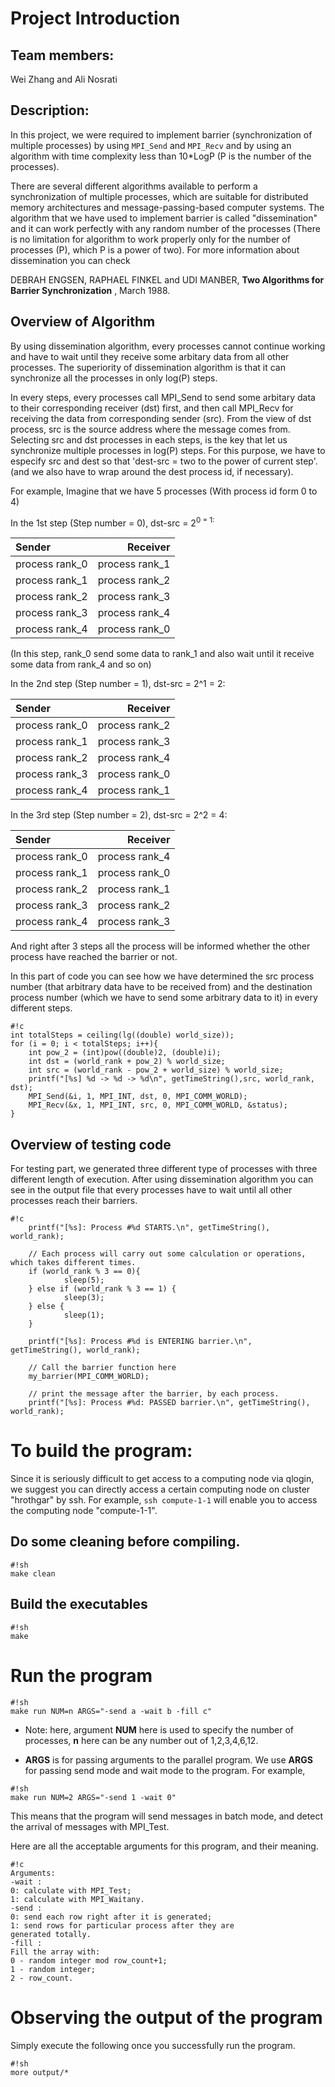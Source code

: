 # Project Introduction

## Team members: 

Wei Zhang and Ali Nosrati

## Description: 

In this project, we were required to implement barrier (synchronization
of multiple processes) by using `MPI_Send` and `MPI_Recv` and by using an
algorithm with time complexity less than 10*LogP (P is the number of the
processes).

There are several different algorithms available to perform a synchronization
of multiple processes, which are suitable for distributed memory architectures 
and message-passing-based computer systems. The algorithm that we
have used to implement barrier is called "dissemination" and it can work perfectly 
with any random number of the processes (There is no limitation for algorithm to 
work properly only for the number of processes (P), which P is a power of two). 
For more information about dissemination you can check 

DEBRAH ENGSEN, RAPHAEL FINKEL and UDI MANBER, __Two Algorithms for Barrier Synchronization__ , March 1988.

## Overview of Algorithm 
By using dissemination algorithm, every processes cannot continue working and 
have to wait until they receive some arbitary data from all other processes.
The superiority of dissemination algorithm is that it can synchronize all 
the processes in only log(P) steps.

In every steps, every processes call MPI_Send to send some arbitary data to their
corresponding receiver (dst) first, and then call MPI_Recv for receiving the data 
from corresponding sender (src). From the view of dst process, src is the source 
address where the message comes from.
Selecting src and dst processes in each steps, is the key that let us synchronize 
multiple processes in log(P) steps. For this purpose, we have to especify src and dest
so that 'dest-src = two to the power of current step'. (and we also have to wrap around the
dest process id, if necessary).


For example, Imagine that we have 5 processes (With process id form 0 to 4)

In the 1st step (Step number = 0), dst-src = 2<sup>0 = 1:

|Sender         |   Receiver    |
|:--------------|--------------:|
|process rank_0 | process rank_1| 
|process rank_1 | process rank_2|
|process rank_2 | process rank_3|
|process rank_3 | process rank_4|
|process rank_4 | process rank_0|

(In this step, rank_0 send some data to rank_1 and also wait until it receive
some data from rank_4 and so on)


In the 2nd step (Step number = 1), dst-src =  2^1 = 2:

|Sender         |   Receiver    |
|:--------------|--------------:|
|process rank_0 | process rank_2| 
|process rank_1 | process rank_3|
|process rank_2 | process rank_4|
|process rank_3 | process rank_0|
|process rank_4 | process rank_1|


In the 3rd step (Step number = 2), dst-src = 2^2 = 4:

|Sender         |   Receiver    |
|:--------------|--------------:|
|process rank_0 | process rank_4| 
|process rank_1 | process rank_0|
|process rank_2 | process rank_1|
|process rank_3 | process rank_2|
|process rank_4 | process rank_3|


And right after 3 steps all the process will be informed whether the other process
have reached the barrier or not.


In this part of code you can see how we have determined the src process number (that 
arbitrary data have to be received from) and the destination process number (which we have to send 
some arbitrary data to it) in every different steps.

```
#!c
int totalSteps = ceiling(lg((double) world_size));
for (i = 0; i < totalSteps; i++){
    int pow_2 = (int)pow((double)2, (double)i);
    int dst = (world_rank + pow_2) % world_size;
    int src = (world_rank - pow_2 + world_size) % world_size;
    printf("[%s] %d -> %d -> %d\n", getTimeString(),src, world_rank, dst);
    MPI_Send(&i, 1, MPI_INT, dst, 0, MPI_COMM_WORLD);
    MPI_Recv(&x, 1, MPI_INT, src, 0, MPI_COMM_WORLD, &status);
}

```

## Overview of testing code

For testing part, we generated three different type of processes with three different 
length of execution. After using dissemination algorithm you can see in the output
file that every processes have to wait until all other processes reach their barriers. 

```
#!c
    printf("[%s]: Process #%d STARTS.\n", getTimeString(), world_rank);
    
    // Each process will carry out some calculation or operations, which takes different times.
    if (world_rank % 3 == 0){ 
            sleep(5);
    } else if (world_rank % 3 == 1) {
            sleep(3);
    } else {
            sleep(1);
    }
    
    printf("[%s]: Process #%d is ENTERING barrier.\n", getTimeString(), world_rank);

    // Call the barrier function here
    my_barrier(MPI_COMM_WORLD);

    // print the message after the barrier, by each process.
    printf("[%s]: Process #%d: PASSED barrier.\n", getTimeString(), world_rank);
```

# To build the program:

Since it is seriously difficult to get access to a computing node via qlogin,
we suggest you can directly access a certain computing node on cluster
"hrothgar" by ssh. For example, ```ssh compute-1-1``` will enable you to access
the computing node "compute-1-1".


## Do some cleaning before compiling.

```
#!sh
make clean
```

## Build the executables

```
#!sh
make
```

# Run the program


```
#!sh
make run NUM=n ARGS="-send a -wait b -fill c"
```

- Note: here, argument **NUM** here is used to specify the number of processes,
**n** here can be any number out of 1,2,3,4,6,12.

- **ARGS** is for passing arguments to the parallel program. We use **ARGS**
for passing send mode and wait mode to the program. For example,

```
#!sh
make run NUM=2 ARGS="-send 1 -wait 0"
```
This means that the program will send messages in batch mode, and detect
the arrival of messages with MPI_Test.

Here are all the acceptable arguments for this program, and their meaning.

```
#!c
Arguments:
-wait : 
0: calculate with MPI_Test; 
1: calculate with MPI_Waitany.
-send : 
0: send each row right after it is generated; 
1: send rows for particular process after they are
generated totally.
-fill : 
Fill the array with: 
0 - random integer mod row_count+1; 
1 - random integer; 
2 - row_count.
```

# Observing the output of the program

Simply execute the following once you
successfully run the program.

```
#!sh
more output/*
```